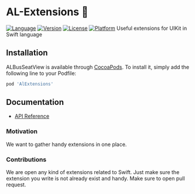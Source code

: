 #  AL-Extensions :electric_plug:
[![Language](https://img.shields.io/badge/swift-5-orange.svg)](http://swift.org)
[![Version](https://img.shields.io/cocoapods/v/AlExtensions.svg?style=flat)](https://cocoapods.org/pods/AlExtensions) [![License](https://img.shields.io/cocoapods/l/AlExtensions.svg?style=flat)](https://cocoapods.org/pods/AlExtensions) [![Platform](https://img.shields.io/cocoapods/p/AlExtensions.svg?style=flat)](https://cocoapods.org/pods/AlExtensions)
Useful extensions for UIKit in Swift language


## Installation

ALBusSeatView is available through [CocoaPods](https://cocoapods.org). To install
it, simply add the following line to your Podfile:

```ruby
pod 'AlExtensions'
```


## Documentation

* [API Reference](https://applogistdev.github.io/AlExtensions/) 




### Motivation
We want to gather handy extensions in one place. 


###  Contributions
We are open any kind of extensions related to Swift. Just make sure the extension you write is not already exist and handy. 
Make sure to open pull request.
